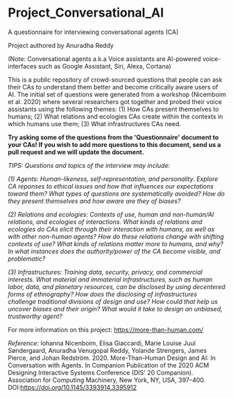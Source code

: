 # Project_Conversational_AI
A questionnaire for interviewing conversational agents (CA)

Project authored by Anuradha Reddy

(Note: Conversational agents a.k.a Voice assistants are AI-powered voice-interfaces such as Google Assistant, Siri, Alexa, Cortana)

This is a public repository of crowd-sourced questions that people can ask their CAs to understand them better and become critically aware users of AI. The initial set of questions were generated from a workshop (Nicemboim et al. 2020) where several researchers got together and probed their voice assistants using the following themes: 
(1) How CAs present themselves to humans;
(2) What relations and ecologies CAs create within the contexts in which humans use them; 
(3) What infrastructures CAs need.

**Try asking some of the questions from the 'Questionnaire' document to your CAs! If you wish to add more questions to this document, send us a pull request and we will update the document.**

*TIPS: Questions and topics of the interview may include:*

*(1) Agents: Human-likeness, self-representation, and personality. Explore CA reponses to ethical issues and how that influences our expectations toward them? What types of questions are systematically avoided? How do they present themselves and how aware are they of biases?*

*(2) Relations and ecologies: Contexts of use, human and non-human/AI relations, and ecologies of interactions. What kinds of relations and ecologies do CAs elicit through their interaction with humans, as well as with other non-human agents? How do these relations change with shifting contexts of use? What kinds of relations matter more to humans, and why? In what instances does the authority/power of the CA become visible, and problematic?*

*(3) Infrastructures: Training data, security, privacy, and commercial interests. What material and immaterial infrastructures, such as human labor, data, and planetary resources, can be disclosed by using decentered forms of ethnography? How does the disclosing of infrastructures challenge traditional divisions of design and use? How could that help us uncover biases and their origin? What would it take to design an unbiased, trustworthy agent?*

For more information on this project: https://more-than-human.com/

*Reference:*
Iohanna Nicenboim, Elisa Giaccardi, Marie Louise Juul Søndergaard, Anuradha Venugopal Reddy, Yolande Strengers, James Pierce, and Johan Redström. 2020. More-Than-Human Design and AI: In Conversation with Agents. In Companion Publication of the 2020 ACM Designing Interactive Systems Conference (DIS' 20 Companion). Association for Computing Machinery, New York, NY, USA, 397–400. DOI:https://doi.org/10.1145/3393914.3395912

